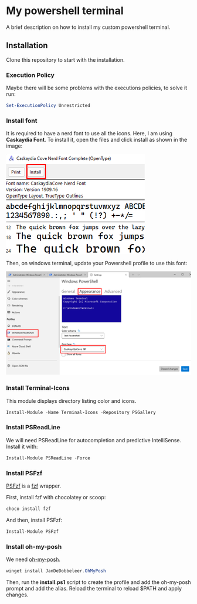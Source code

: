 # My powershell terminal

A brief description on how to install my custom powershell terminal.

## Installation

Clone this repository to start with the installation.

### Execution Policy

Maybe there will be some problems with the executions policies, to solve it run:

```ps1
Set-ExecutionPolicy Unrestricted
```

### Install font

It is required to have a nerd font to use all the icons. Here, I am using **Caskaydia Font**. To install it, open the files and click install as shown in the image:

![Install-Fonts](assets/Install-Caskaydia-Font.png)

Then, on windows terminal, update your Powershell profile to use this font:

![Terminal-Font](assets/Terminal-Font.png)

### Install Terminal-Icons

This module displays directory listing color and icons.

```ps1
Install-Module -Name Terminal-Icons -Repository PSGallery
```

### Install PSReadLine

We will need PSReadLine for autocompletion and predictive IntelliSense.
Install it with:

```ps1
Install-Module PSReadLine -Force
```

### Install PSFzf

[PSFzf](https://github.com/kelleyma49/PSFzf) is a [fzf](https://github.com/junegunn/fzf) wrapper.

First, install fzf with chocolatey or scoop:

```ps1
choco install fzf
```

And then, install PSFzf:

```ps1
Install-Module PSFzf
```


### Install oh-my-posh

We need [oh-my-posh](https://ohmyposh.dev/).

```ps1
winget install JanDeDobbeleer.OhMyPosh
```

Then, run the **install.ps1** script to create the profile and add the oh-my-posh prompt and add the alias.
Reload the terminal to reload $PATH and apply changes.
